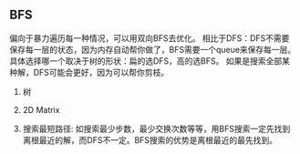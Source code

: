 ## BFS

偏向于暴力遍历每一种情况，可以用双向BFS去优化。
相比于DFS：DFS不需要保存每一层的状态，因为内存自动帮你做了，BFS需要一个queue来保存每一层。具体选择哪一个取决于树的形状：扁的选DFS，高的选BFS。
如果是搜索全部某种解，DFS可能会更好，因为可以帮你剪枝。

1. 树

2. 2D Matrix

3. 搜索最短路径: 
   如搜索最少步数，最少交换次数等等，用BFS搜索一定先找到离根最近的解，而DFS不一定。BFS搜索的优势是离根最近的最先找到。
